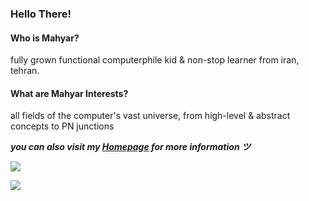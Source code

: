 ### Hello There!

#### Who is Mahyar?

fully grown functional computerphile kid & non-stop learner from iran, tehran.

#### What are Mahyar Interests?

all fields of the computer's vast universe, from high-level & abstract concepts to PN junctions

___you can also visit my [Homepage](https://mhyrzt.github.io/) for more information ツ___

![](https://raw.githubusercontent.com/mhyrzt/github-stats/master/generated/overview.svg#gh-dark-mode-only)

![](https://raw.githubusercontent.com/mhyrzt/github-stats/master/generated/languages.svg#gh-dark-mode-only)
